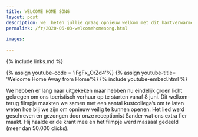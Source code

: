 ```yaml
---
title: WELCOME HOME SONG
layout: post
description: we  heten jullie graag opnieuw welkom met dit hartverwarmende lied en videoclip
permalink: /fr/2020-06-03-welcomehomesong.html
    
images: 
    
---
```


{% include links.md %}

{% assign youtube-code = 'iFgFx_OrZd4'%}
{% assign youtube-title= 'Welcome Home Away from Home'%}
{% include youtube-embed.html %}

We hebben er lang naar uitgekeken maar hebben nu  eindelijk groen licht gekregen om ons toeristisch verhuur op te starten vanaf 8 juni.
Dit welkom-terug filmpje maakten we samen met een aantal kustcollega’s om te laten weten hoe blij we zijn om opnieuw veilig te kunnen openen.
Het lied werd geschreven en gezongen door onze receptionist Sander wat ons extra fier maakt. Hij haalde er de krant mee én het filmpje werd massaal gedeeld (meer dan 50.000 clicks).




